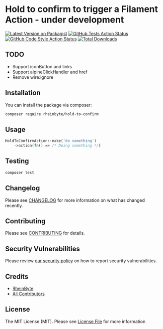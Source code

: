 # Hold to confirm to trigger a Filament Action - under development

[![Latest Version on Packagist](https://img.shields.io/packagist/v/rheinbyte/hold-to-confirm.svg?style=flat-square)](https://packagist.org/packages/rheinbyte/hold-to-confirm)
[![GitHub Tests Action Status](https://img.shields.io/github/actions/workflow/status/rheinbyte/hold-to-confirm/run-tests.yml?branch=main&label=tests&style=flat-square)](https://github.com/rheinbyte/hold-to-confirm/actions?query=workflow%3Arun-tests+branch%3Amain)
[![GitHub Code Style Action Status](https://img.shields.io/github/actions/workflow/status/rheinbyte/hold-to-confirm/fix-php-code-styling.yml?branch=main&label=code%20style&style=flat-square)](https://github.com/rheinbyte/hold-to-confirm/actions?query=workflow%3A"Fix+PHP+code+styling"+branch%3Amain)
[![Total Downloads](https://img.shields.io/packagist/dt/rheinbyte/hold-to-confirm.svg?style=flat-square)](https://packagist.org/packages/rheinbyte/hold-to-confirm)

## TODO

- Support iconButton and links
- Support alpineClickHandler and href
- Remove wire:ignore

## Installation

You can install the package via composer:

```bash
composer require rheinbyte/hold-to-confirm
```

## Usage

```php
HoldToConfirmAction::make('do something')
    ->action(fn() => /* Doing something */)
```

## Testing

```bash
composer test
```

## Changelog

Please see [CHANGELOG](CHANGELOG.md) for more information on what has changed recently.

## Contributing

Please see [CONTRIBUTING](.github/CONTRIBUTING.md) for details.

## Security Vulnerabilities

Please review [our security policy](../../security/policy) on how to report security vulnerabilities.

## Credits

- [RheinByte](https://github.com/rheinbyte)
- [All Contributors](../../contributors)

## License

The MIT License (MIT). Please see [License File](LICENSE.md) for more information.
